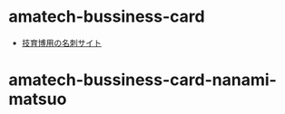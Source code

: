 # amatech-bussiness-card
- [技育博用の名刺サイト](https://amatech-kitsune.netlify.app/)
# amatech-bussiness-card-nanami-matsuo

